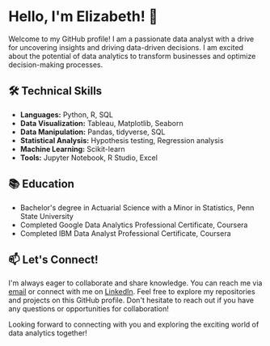 # Hello, I'm Elizabeth! 👋

Welcome to my GitHub profile! I am a passionate data analyst with a drive for uncovering insights and driving data-driven decisions. I am excited about the potential of data analytics to transform businesses and optimize decision-making processes.

## 🛠 Technical Skills

- **Languages:** Python, R, SQL
- **Data Visualization:** Tableau, Matplotlib, Seaborn
- **Data Manipulation:** Pandas, tidyverse, SQL
- **Statistical Analysis:** Hypothesis testing, Regression analysis
- **Machine Learning:** Scikit-learn
- **Tools:** Jupyter Notebook, R Studio, Excel

## 📚 Education

- Bachelor's degree in Actuarial Science with a Minor in Statistics, Penn State University
- Completed Google Data Analytics Professional Certificate, Coursera
- Completed IBM Data Analyst Professional Certificate, Coursera

## 📫 Let's Connect!

I'm always eager to collaborate and share knowledge. You can reach me via [email](mailto:nduta.kinuthia6@gmail.com) or connect with me on [LinkedIn](https://www.linkedin.com/in/elizabeth-nduta-kinuthia/). Feel free to explore my repositories and projects on this GitHub profile. Don't hesitate to reach out if you have any questions or opportunities for collaboration!

Looking forward to connecting with you and exploring the exciting world of data analytics together!
